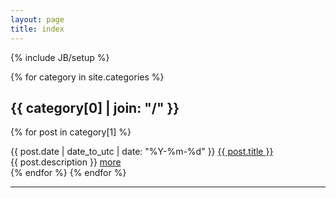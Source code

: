 ```yaml
---
layout: page
title: index
---
```

{% include JB/setup %}

<div class="posts">

{% for category in site.categories %}
  <h2 id="{{ category[0] }}-ref">{{ category[0] | join: "/" }}</h2>

  {% for post in category[1] %}
      <div class="posts-inner">
          <div class="posts-title">
              <span>{{ post.date | date_to_utc | date: "%Y-%m-%d" }}</span>
              <a href="{{ BASE_PATH }}{{ post.url }}">{{ post.title }}</a>
          </div>
          <div class="posts-intro">{{ post.description }} <a href="{{post.url}}" title="read more" class="posts-more">more</a></div>
      </div>
  {% endfor %}
{% endfor %}
<hr>

  <!--{% for post in site.posts %}
    <div class="posts-inner">
        <div class="posts-title">
            <span>{{ post.date | date_to_utc | date: "%Y-%m-%d" }}</span>
            <a href="{{ BASE_PATH }}{{ post.url }}">{{ post.title }}</a>
        </div>
        <div class="posts-intro">{{ post.description }} <a href="{{post.url}}" title="read more" class="posts-more">more</a></div>
    </div>
  {% endfor %}-->
</div>